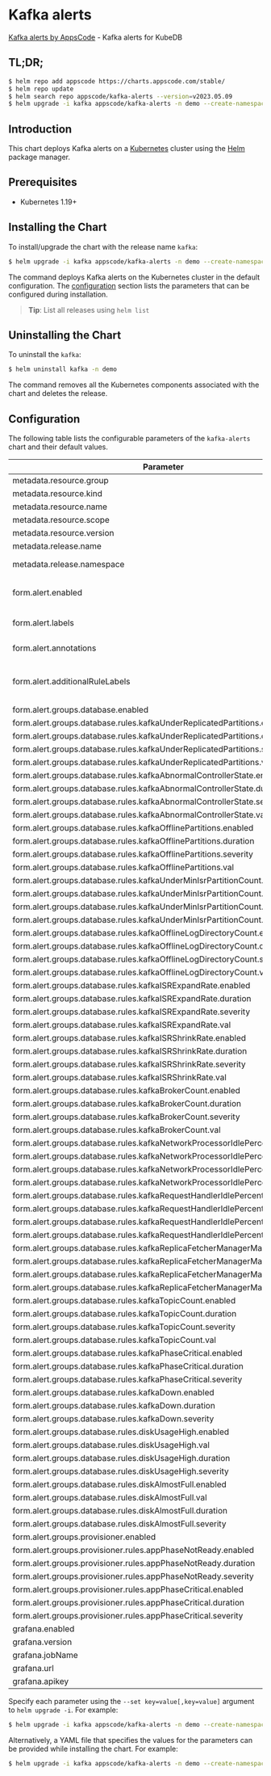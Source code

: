 # Kafka alerts

[Kafka alerts by AppsCode](https://github.com/appscode/alerts) - Kafka alerts for KubeDB

## TL;DR;

```bash
$ helm repo add appscode https://charts.appscode.com/stable/
$ helm repo update
$ helm search repo appscode/kafka-alerts --version=v2023.05.09
$ helm upgrade -i kafka appscode/kafka-alerts -n demo --create-namespace --version=v2023.05.09
```

## Introduction

This chart deploys Kafka alerts on a [Kubernetes](http://kubernetes.io) cluster using the [Helm](https://helm.sh) package manager.

## Prerequisites

- Kubernetes 1.19+

## Installing the Chart

To install/upgrade the chart with the release name `kafka`:

```bash
$ helm upgrade -i kafka appscode/kafka-alerts -n demo --create-namespace --version=v2023.05.09
```

The command deploys Kafka alerts on the Kubernetes cluster in the default configuration. The [configuration](#configuration) section lists the parameters that can be configured during installation.

> **Tip**: List all releases using `helm list`

## Uninstalling the Chart

To uninstall the `kafka`:

```bash
$ helm uninstall kafka -n demo
```

The command removes all the Kubernetes components associated with the chart and deletes the release.

## Configuration

The following table lists the configurable parameters of the `kafka-alerts` chart and their default values.

|                                 Parameter                                  |                  Description                  |                     Default                      |
|----------------------------------------------------------------------------|-----------------------------------------------|--------------------------------------------------|
| metadata.resource.group                                                    |                                               | <code>kubedb.com</code>                          |
| metadata.resource.kind                                                     |                                               | <code>Kafka</code>                               |
| metadata.resource.name                                                     |                                               | <code>kafkas</code>                              |
| metadata.resource.scope                                                    |                                               | <code>Namespaced</code>                          |
| metadata.resource.version                                                  |                                               | <code>v1alpha2</code>                            |
| metadata.release.name                                                      | Release name                                  | <code>""</code>                                  |
| metadata.release.namespace                                                 | Release namespace                             | <code>""</code>                                  |
| form.alert.enabled                                                         | # Enable PrometheusRule alerts                | <code>warning</code>                             |
| form.alert.labels                                                          | # Labels for default rules                    | <code>{"release":"kube-prometheus-stack"}</code> |
| form.alert.annotations                                                     | # Annotations for default rules               | <code>{}</code>                                  |
| form.alert.additionalRuleLabels                                            | # Additional labels for PrometheusRule alerts | <code>{}</code>                                  |
| form.alert.groups.database.enabled                                         |                                               | <code>warning</code>                             |
| form.alert.groups.database.rules.kafkaUnderReplicatedPartitions.enabled    |                                               | <code>true</code>                                |
| form.alert.groups.database.rules.kafkaUnderReplicatedPartitions.duration   |                                               | <code>"10s"</code>                               |
| form.alert.groups.database.rules.kafkaUnderReplicatedPartitions.severity   |                                               | <code>warning</code>                             |
| form.alert.groups.database.rules.kafkaUnderReplicatedPartitions.val        |                                               | <code>0</code>                                   |
| form.alert.groups.database.rules.kafkaAbnormalControllerState.enabled      |                                               | <code>true</code>                                |
| form.alert.groups.database.rules.kafkaAbnormalControllerState.duration     |                                               | <code>"10s"</code>                               |
| form.alert.groups.database.rules.kafkaAbnormalControllerState.severity     |                                               | <code>warning</code>                             |
| form.alert.groups.database.rules.kafkaAbnormalControllerState.val          |                                               | <code>1</code>                                   |
| form.alert.groups.database.rules.kafkaOfflinePartitions.enabled            |                                               | <code>true</code>                                |
| form.alert.groups.database.rules.kafkaOfflinePartitions.duration           |                                               | <code>"10s"</code>                               |
| form.alert.groups.database.rules.kafkaOfflinePartitions.severity           |                                               | <code>warning</code>                             |
| form.alert.groups.database.rules.kafkaOfflinePartitions.val                |                                               | <code>0</code>                                   |
| form.alert.groups.database.rules.kafkaUnderMinIsrPartitionCount.enabled    |                                               | <code>true</code>                                |
| form.alert.groups.database.rules.kafkaUnderMinIsrPartitionCount.duration   |                                               | <code>"10s"</code>                               |
| form.alert.groups.database.rules.kafkaUnderMinIsrPartitionCount.severity   |                                               | <code>warning</code>                             |
| form.alert.groups.database.rules.kafkaUnderMinIsrPartitionCount.val        |                                               | <code>0</code>                                   |
| form.alert.groups.database.rules.kafkaOfflineLogDirectoryCount.enabled     |                                               | <code>true</code>                                |
| form.alert.groups.database.rules.kafkaOfflineLogDirectoryCount.duration    |                                               | <code>"10s"</code>                               |
| form.alert.groups.database.rules.kafkaOfflineLogDirectoryCount.severity    |                                               | <code>warning</code>                             |
| form.alert.groups.database.rules.kafkaOfflineLogDirectoryCount.val         |                                               | <code>0</code>                                   |
| form.alert.groups.database.rules.kafkaISRExpandRate.enabled                |                                               | <code>true</code>                                |
| form.alert.groups.database.rules.kafkaISRExpandRate.duration               |                                               | <code>"1m"</code>                                |
| form.alert.groups.database.rules.kafkaISRExpandRate.severity               |                                               | <code>warning</code>                             |
| form.alert.groups.database.rules.kafkaISRExpandRate.val                    |                                               | <code>0</code>                                   |
| form.alert.groups.database.rules.kafkaISRShrinkRate.enabled                |                                               | <code>true</code>                                |
| form.alert.groups.database.rules.kafkaISRShrinkRate.duration               |                                               | <code>"1m"</code>                                |
| form.alert.groups.database.rules.kafkaISRShrinkRate.severity               |                                               | <code>warning</code>                             |
| form.alert.groups.database.rules.kafkaISRShrinkRate.val                    |                                               | <code>0</code>                                   |
| form.alert.groups.database.rules.kafkaBrokerCount.enabled                  |                                               | <code>true</code>                                |
| form.alert.groups.database.rules.kafkaBrokerCount.duration                 |                                               | <code>"1m"</code>                                |
| form.alert.groups.database.rules.kafkaBrokerCount.severity                 |                                               | <code>critical</code>                            |
| form.alert.groups.database.rules.kafkaBrokerCount.val                      |                                               | <code>0</code>                                   |
| form.alert.groups.database.rules.kafkaNetworkProcessorIdlePercent.enabled  |                                               | <code>true</code>                                |
| form.alert.groups.database.rules.kafkaNetworkProcessorIdlePercent.duration |                                               | <code>"1m"</code>                                |
| form.alert.groups.database.rules.kafkaNetworkProcessorIdlePercent.severity |                                               | <code>critical</code>                            |
| form.alert.groups.database.rules.kafkaNetworkProcessorIdlePercent.val      |                                               | <code>0.3</code>                                 |
| form.alert.groups.database.rules.kafkaRequestHandlerIdlePercent.enabled    |                                               | <code>true</code>                                |
| form.alert.groups.database.rules.kafkaRequestHandlerIdlePercent.duration   |                                               | <code>"1m"</code>                                |
| form.alert.groups.database.rules.kafkaRequestHandlerIdlePercent.severity   |                                               | <code>critical</code>                            |
| form.alert.groups.database.rules.kafkaRequestHandlerIdlePercent.val        |                                               | <code>0.3</code>                                 |
| form.alert.groups.database.rules.kafkaReplicaFetcherManagerMaxLag.enabled  |                                               | <code>true</code>                                |
| form.alert.groups.database.rules.kafkaReplicaFetcherManagerMaxLag.duration |                                               | <code>"1m"</code>                                |
| form.alert.groups.database.rules.kafkaReplicaFetcherManagerMaxLag.severity |                                               | <code>critical</code>                            |
| form.alert.groups.database.rules.kafkaReplicaFetcherManagerMaxLag.val      |                                               | <code>50</code>                                  |
| form.alert.groups.database.rules.kafkaTopicCount.enabled                   |                                               | <code>true</code>                                |
| form.alert.groups.database.rules.kafkaTopicCount.duration                  |                                               | <code>"1m"</code>                                |
| form.alert.groups.database.rules.kafkaTopicCount.severity                  |                                               | <code>warning</code>                             |
| form.alert.groups.database.rules.kafkaTopicCount.val                       |                                               | <code>1000</code>                                |
| form.alert.groups.database.rules.kafkaPhaseCritical.enabled                |                                               | <code>true</code>                                |
| form.alert.groups.database.rules.kafkaPhaseCritical.duration               |                                               | <code>"3m"</code>                                |
| form.alert.groups.database.rules.kafkaPhaseCritical.severity               |                                               | <code>warning</code>                             |
| form.alert.groups.database.rules.kafkaDown.enabled                         |                                               | <code>true</code>                                |
| form.alert.groups.database.rules.kafkaDown.duration                        |                                               | <code>"30s"</code>                               |
| form.alert.groups.database.rules.kafkaDown.severity                        |                                               | <code>critical</code>                            |
| form.alert.groups.database.rules.diskUsageHigh.enabled                     |                                               | <code>true</code>                                |
| form.alert.groups.database.rules.diskUsageHigh.val                         |                                               | <code>80</code>                                  |
| form.alert.groups.database.rules.diskUsageHigh.duration                    |                                               | <code>"1m"</code>                                |
| form.alert.groups.database.rules.diskUsageHigh.severity                    |                                               | <code>warning</code>                             |
| form.alert.groups.database.rules.diskAlmostFull.enabled                    |                                               | <code>true</code>                                |
| form.alert.groups.database.rules.diskAlmostFull.val                        |                                               | <code>95</code>                                  |
| form.alert.groups.database.rules.diskAlmostFull.duration                   |                                               | <code>"1m"</code>                                |
| form.alert.groups.database.rules.diskAlmostFull.severity                   |                                               | <code>critical</code>                            |
| form.alert.groups.provisioner.enabled                                      |                                               | <code>warning</code>                             |
| form.alert.groups.provisioner.rules.appPhaseNotReady.enabled               |                                               | <code>true</code>                                |
| form.alert.groups.provisioner.rules.appPhaseNotReady.duration              |                                               | <code>"1m"</code>                                |
| form.alert.groups.provisioner.rules.appPhaseNotReady.severity              |                                               | <code>critical</code>                            |
| form.alert.groups.provisioner.rules.appPhaseCritical.enabled               |                                               | <code>true</code>                                |
| form.alert.groups.provisioner.rules.appPhaseCritical.duration              |                                               | <code>"15m"</code>                               |
| form.alert.groups.provisioner.rules.appPhaseCritical.severity              |                                               | <code>warning</code>                             |
| grafana.enabled                                                            |                                               | <code>false</code>                               |
| grafana.version                                                            |                                               | <code>8.2.3</code>                               |
| grafana.jobName                                                            |                                               | <code>kubedb-databases</code>                    |
| grafana.url                                                                |                                               | <code>""</code>                                  |
| grafana.apikey                                                             |                                               | <code>""</code>                                  |


Specify each parameter using the `--set key=value[,key=value]` argument to `helm upgrade -i`. For example:

```bash
$ helm upgrade -i kafka appscode/kafka-alerts -n demo --create-namespace --version=v2023.05.09 --set metadata.resource.group=kubedb.com
```

Alternatively, a YAML file that specifies the values for the parameters can be provided while
installing the chart. For example:

```bash
$ helm upgrade -i kafka appscode/kafka-alerts -n demo --create-namespace --version=v2023.05.09 --values values.yaml
```
